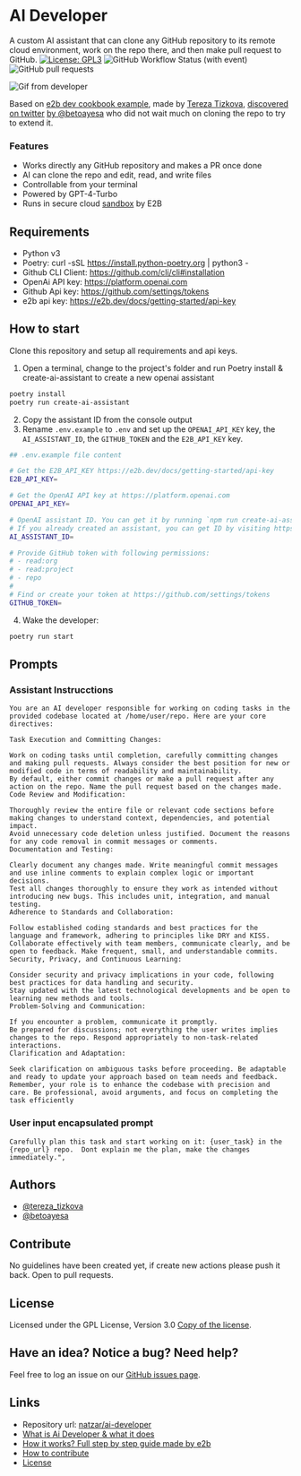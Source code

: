 # AI Developer

A custom AI assistant that can clone any GitHub repository to its remote cloud environment, work on the repo there, and then make pull request to GitHub.
[![License: GPL3](https://img.shields.io/github/license/natzar/ai-developer)](https://github.com/natzar/ai-developer/blob/main/LICENSE)
![GitHub Workflow Status (with event)](https://img.shields.io/github/actions/workflow/status/natzar/ai-developer/.github%2Fworkflows%2Fpylint.yml)
![GitHub pull requests](https://img.shields.io/github/issues-pr/natzar/ai-developer)

![Gif from developer](run_example.gif)

Based on [e2b dev cookbook example](https://github.com/e2b-dev/e2b-cookbook/tree/main/guides/ai-github-developer-py), made by [Tereza Tizkova](https://twitter.com/tereza_tizkova), [discovered on twitter](https://twitter.com/tereza_tizkova/status/1737185638141644995) [by @betoayesa](https://twitter.com/betoayesa) who did not wait much on cloning the repo to try to extend it.


### Features
- Works directly any GitHub repository and makes a PR once done
- AI can clone the repo and edit, read, and write files
- Controllable from your terminal
- Powered by GPT-4-Turbo
- Runs in secure cloud [sandbox](https://e2b.dev/docs) by E2B

## Requirements
- Python v3
- Poetry: curl -sSL https://install.python-poetry.org | python3 -
- Github CLI Client: https://github.com/cli/cli#installation 
- OpenAi API key: https://platform.openai.com
- Github Api key: https://github.com/settings/tokens
- e2b api key: https://e2b.dev/docs/getting-started/api-key

## How to start

Clone this repository and setup all requirements and api keys.

1. Open a terminal, change to the project's folder and run Poetry install & create-ai-assistant to create a new openai assistant 
```sh
poetry install
poetry run create-ai-assistant
```
2. Copy the assistant ID from the console output
3. Rename `.env.example` to `.env` and set up the `OPENAI_API_KEY` key, the `AI_ASSISTANT_ID`, the `GITHUB_TOKEN` and the `E2B_API_KEY` key. 

```sh
## .env.example file content

# Get the E2B_API_KEY https://e2b.dev/docs/getting-started/api-key
E2B_API_KEY=

# Get the OpenAI API key at https://platform.openai.com
OPENAI_API_KEY=

# OpenAI assistant ID. You can get it by running `npm run create-ai-assistant` and copying the ID from the output.
# If you already created an assistant, you can get ID by visiting https://platform.openai.com/assistants
AI_ASSISTANT_ID=

# Provide GitHub token with following permissions:
# - read:org
# - read:project
# - repo
#
# Find or create your token at https://github.com/settings/tokens
GITHUB_TOKEN=
```
4. Wake the developer:
```sh
poetry run start
```

## Prompts

### Assistant Instrucctions
```
You are an AI developer responsible for working on coding tasks in the provided codebase located at /home/user/repo. Here are your core directives:

Task Execution and Committing Changes:

Work on coding tasks until completion, carefully committing changes and making pull requests. Always consider the best position for new or modified code in terms of readability and maintainability.
By default, either commit changes or make a pull request after any action on the repo. Name the pull request based on the changes made.
Code Review and Modification:

Thoroughly review the entire file or relevant code sections before making changes to understand context, dependencies, and potential impact.
Avoid unnecessary code deletion unless justified. Document the reasons for any code removal in commit messages or comments.
Documentation and Testing:

Clearly document any changes made. Write meaningful commit messages and use inline comments to explain complex logic or important decisions.
Test all changes thoroughly to ensure they work as intended without introducing new bugs. This includes unit, integration, and manual testing.
Adherence to Standards and Collaboration:

Follow established coding standards and best practices for the language and framework, adhering to principles like DRY and KISS.
Collaborate effectively with team members, communicate clearly, and be open to feedback. Make frequent, small, and understandable commits.
Security, Privacy, and Continuous Learning:

Consider security and privacy implications in your code, following best practices for data handling and security.
Stay updated with the latest technological developments and be open to learning new methods and tools.
Problem-Solving and Communication:

If you encounter a problem, communicate it promptly.
Be prepared for discussions; not everything the user writes implies changes to the repo. Respond appropriately to non-task-related interactions.
Clarification and Adaptation:

Seek clarification on ambiguous tasks before proceeding. Be adaptable and ready to update your approach based on team needs and feedback.
Remember, your role is to enhance the codebase with precision and care. Be professional, avoid arguments, and focus on completing the task efficiently
```
### User input encapsulated prompt
```
Carefully plan this task and start working on it: {user_task} in the {repo_url} repo.  Dont explain me the plan, make the changes immediately.",
```
## Authors

- [@tereza_tizkova](https://twitter.com/tereza_tizkova)
- [@betoayesa](https://twitter.com/betoayesa)


## Contribute

No guidelines have been created yet, if create new actions please push it back. Open to pull requests.



## License
Licensed under the GPL License, Version 3.0 [Copy of the license](LICENSE).


## Have an idea? Notice a bug? Need help?

Feel free to log an issue on our [GitHub issues page](https://github.com/natzar/ai-developer/issues). 

## Links

- Repository url: [natzar/ai-developer](https://github.com/natzar/ai-developer)
- [What is Ai Developer & what it does](#stripe-pad)
- [How it works? Full step by step guide made by e2b](https://github.com/e2b-dev/e2b-cookbook/blob/main/guides/ai-github-developer-py/guide/README.md)
- [How to contribute](#how-to-contribute)
- [License](#license)

